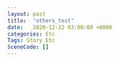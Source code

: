 ```yaml
---
layout: post
title:  "others_test"
date:   2020-12-22 03:00:00 +0000
categories: Etc
Tags: Story Etc
SceneCode: []
---
```

